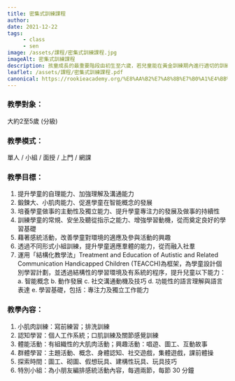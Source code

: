 ```yaml
---
title: 密集式訓練課程
author:
date: 2021-12-22
tags: 
     - class
     - sen
image: /assets/課程/密集式訓練課程.jpg
imageAlt: 密集式訓練課程
description: 孩童成長的最重要階段由初生至六歲，若兒童能在黃金訓練期內進行適切的訓練，有助全方位提升兒童的能力。家長應與時並進，把握時間。本課程貼近幼稚園課程，銜接主流學校，並按孩子的能力施教，微調學習內容。
leaflet: /assets/課程/密集式訓練課程.pdf
canonical: https://rookieacademy.org/%E8%AA%B2%E7%A8%8B%E7%B0%A1%E4%BB%8B/%E5%AF%86%E9%9B%86%E5%BC%8F%E8%A8%93%E7%B7%B4%E8%AA%B2%E7%A8%8B/
---
```




### 教學對象：

大約2至5歲 (分級)

### 教學模式：

單人 / 小組 / 面授 / 上門 / 網課

### 教學目標：

1. 提升學童的自理能力、加強理解及溝通能力
2. 鍛鍊大、小肌肉能力、促進學童在智能概念的發展
3. 培養學童做事的主動性及獨立能力、提升學童專注力的發展及做事的持續性
4. 訓練學童的常規、安坐及聽從指示之能力、增強學習動機，從而奠定良好的學習基礎
5. 藉著感統活動，改善學童對環境的適應及參與活動的興趣
6. 透過不同形式小組訓練，提升學童適應羣體的能力，從而融入社羣
7. 運用「結構化教學法」Treatment and Education of Autistic and Related Communication Handicapped Children (TEACCH)為框架，為學童設計個別學習計劃，並透過結構性的學習環境及有系統的程序，提升兒童以下能力： a. 智能概念 b. 動作發展 c. 社交溝通動機及技巧 d. 功能性的語言理解與語言表達 e. 學習基礎，包括：專注力及獨立工作能力

### 教學內容：

1. 小肌肉訓練：寫前練習；排洗訓練
2. 認知學習：個人工作系統；口肌訓練及關節感覺訓練
3. 體能活動：有組織性的大肌肉活動；興趣活動：唱遊、圖工、互動故事
4. 群體學習：主題活動、概念、身體認知、社交遊戲，集體遊戲，課前體操
5. 探索時間：圖工、砌圖、假想玩具、建構性玩具、玩具技巧 
6. 特別小組：為小朋友編排感統活動內容，每週兩節，每節 30 分鐘